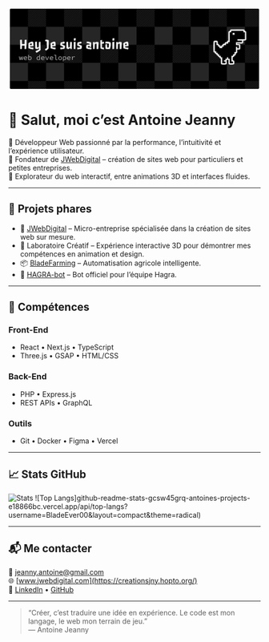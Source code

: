 ![Header](./github-header-banner.png)



# 👋 Salut, moi c’est Antoine Jeanny

🎯 Développeur Web passionné par la performance, l’intuitivité et l’expérience utilisateur.  
💼 Fondateur de [JWebDigital](https://creationsjny.hopto.org/) – création de sites web pour particuliers et petites entreprises.  
🧪 Explorateur du web interactif, entre animations 3D et interfaces fluides.

---

## 🚀 Projets phares

- 🔧 [JWebDigital](https://creationsjny.hopto.org/) – Micro-entreprise spécialisée dans la création de sites web sur mesure.
- 🧬 Laboratoire Créatif – Expérience interactive 3D pour démontrer mes compétences en animation et design.
- 📦 [BladeFarming](https://github.com/BladeEver00/BladeFarming) – Automatisation agricole intelligente.
- 🤖 [HAGRA-bot](https://github.com/BladeEver00/HAGRA-bot) – Bot officiel pour l’équipe Hagra.

---

## 🧠 Compétences

### Front-End
- React • Next.js • TypeScript  
- Three.js • GSAP • HTML/CSS

### Back-End
- PHP • Express.js  
- REST APIs • GraphQL

### Outils
- Git • Docker • Figma • Vercel

---

## 📈 Stats GitHub


![Stats](github-readme-stats-gcsw45grq-antoines-projects-e18866bc.vercel.app/api?username=BladeEver00&show_icons=true&theme=radical)
![Top Langs]github-readme-stats-gcsw45grq-antoines-projects-e18866bc.vercel.app/api/top-langs?username=BladeEver00&layout=compact&theme=radical)

---

## 📬 Me contacter

📧 jeanny.antoine@gmail.com  
🌐 [www.jwebdigital.com](https://creationsjny.hopto.org/)  
🔗 [LinkedIn](https://www.linkedin.com) • [GitHub](https://github.com/BladeEver00)

---

> “Créer, c’est traduire une idée en expérience. Le code est mon langage, le web mon terrain de jeu.”  
> — Antoine Jeanny
